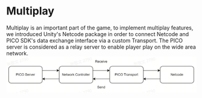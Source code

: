 # Multiplay
Multiplay is an important part of the game, to implement multiplay features, we introduced Unity's Netcode package in order to connect Netcode and PICO SDK's data exchange interface via a custom Transport. The PICO server is considered as a relay server to enable player play on the wide area network.
![PICO Platform Service Structure](https://github.com/picoxr/MicroWar/blob/0e9ef5d885c2913c3105061e906994929bfc2478/Documentation/Files/PacketProcess.jpg)
